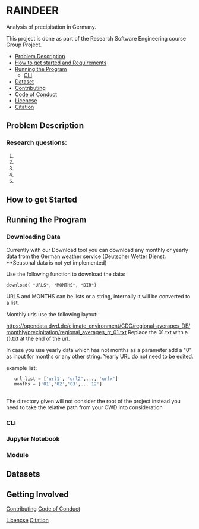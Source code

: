 # RAINDEER

Analysis of precipitation in Germany. 

This project is done as part of the Research Software Engineering course Group Project. 

* [Problem Description](#problem-description)
* [How to get started and Requirements](#how-to-get-started-requirements)
* [Running the Program](#running-the-program)
  * [CLI](#cli)
* [Dataset](#dataset)
* [Contributing](https://gitup.uni-potsdam.de/jubruns/raindeer/-/blob/main/CONTRIBUTING.md)
* [Code of Conduct](https://gitup.uni-potsdam.de/jubruns/raindeer/-/blob/main/code_of_conduct.md)
* [Licencse](https://gitup.uni-potsdam.de/jubruns/raindeer/main/LICENSE) 
* [Citation](https://gitup.uni-potsdam.de/jubruns/raindeer/main/CITATION.cff)



## Problem Description

### Research questions:
1) 
2)
3)
4)
5)

## How to get Started

## Running the Program

### Downloading Data
Currently with our Download tool you can download any monthly or yearly data from the German weather service
(Deutscher Wetter Dienst. **Seasonal data is not yet implemented)

Use the following function to download the data: 
```python 
download( *URLS*, *MONTHS*, *DIR*)
```
URLS and MONTHS can be lists or a string, internally it will be converted to a list. 

Monthly urls use the following layout: 

https://opendata.dwd.de/climate_environment/CDC/regional_averages_DE/monthly/precipitation/regional_averages_rr_01.txt
Replace the 01.txt with a {}.txt at the end of the url. 

In case you use yearly data which has not months as a parameter add a "0" as input for months or any other string. 
Yearly URL do not need to be edited. 

example list: 

```python
   url_list = ['url1', 'url2',..., 'urlx']
   months = ['01','02','03',...'12']
   
```

The directory given will not consider the root of the project instead you need to take the relative path from your CWD into consideration
### CLI

### Jupyter Notebook

### Module


## Datasets


## Getting Involved

[Contributing](https://gitup.uni-potsdam.de/jubruns/raindeer/main/CONTRIBUTING.md)
[Code of Conduct](https://gitup.uni-potsdam.de/jubruns/raindeer/main/CONDUCT.md)


[Licencse](https://gitup.uni-potsdam.de/jubruns/raindeer/main/LICENSE) 
[Citation](https://gitup.uni-potsdam.de/jubruns/raindeer/main/CITATION.cff)
